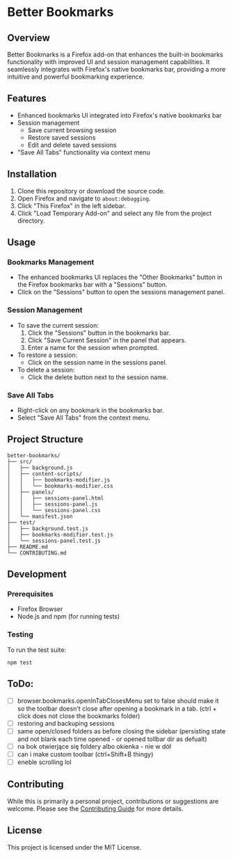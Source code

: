 # Better Bookmarks

## Overview

Better Bookmarks is a Firefox add-on that enhances the built-in bookmarks functionality with improved UI and session management capabilities. It seamlessly integrates with Firefox's native bookmarks bar, providing a more intuitive and powerful bookmarking experience.

## Features

- Enhanced bookmarks UI integrated into Firefox's native bookmarks bar
- Session management
  - Save current browsing session
  - Restore saved sessions
  - Edit and delete saved sessions
- "Save All Tabs" functionality via context menu

## Installation

1. Clone this repository or download the source code.
2. Open Firefox and navigate to `about:debugging`.
3. Click "This Firefox" in the left sidebar.
4. Click "Load Temporary Add-on" and select any file from the project directory.

## Usage

### Bookmarks Management

- The enhanced bookmarks UI replaces the "Other Bookmarks" button in the Firefox bookmarks bar with a "Sessions" button.
- Click on the "Sessions" button to open the sessions management panel.

### Session Management

- To save the current session:
  1. Click the "Sessions" button in the bookmarks bar.
  2. Click "Save Current Session" in the panel that appears.
  3. Enter a name for the session when prompted.
- To restore a session:
  - Click on the session name in the sessions panel.
- To delete a session:
  - Click the delete button next to the session name.

### Save All Tabs

- Right-click on any bookmark in the bookmarks bar.
- Select "Save All Tabs" from the context menu.

## Project Structure

```
better-bookmarks/
├── src/
│   ├── background.js
│   ├── content-scripts/
│   │   ├── bookmarks-modifier.js
│   │   └── bookmarks-modifier.css
│   ├── panels/
│   │   ├── sessions-panel.html
│   │   ├── sessions-panel.js
│   │   └── sessions-panel.css
│   └── manifest.json
├── test/
│   ├── background.test.js
│   ├── bookmarks-modifier.test.js
│   └── sessions-panel.test.js
├── README.md
└── CONTRIBUTING.md
```

## Development

### Prerequisites

- Firefox Browser
- Node.js and npm (for running tests)

### Testing

To run the test suite:

```
npm test
```

## ToDo:
 - [ ] browser.bookmarks.openInTabClosesMenu set to false should make it so the toolbar doesn't close after opening a bookmark in a tab. (ctrl + click does not close the bookmarks folder)
 - [ ] restoring and backuping sessions 
 - [ ] same open/closed folders as before closing the sidebar (persisting state and not blank each time opened - or opened tollbar dir as defualt)
 - [ ] na bok otwierjące się foldery albo okienka - nie w dół
 - [ ] can i make custom toolbar (ctrl+Shift+B thingy)
 - [ ] eneble scrolling lol
## Contributing

While this is primarily a personal project, contributions or suggestions are welcome. Please see the [Contributing Guide](CONTRIBUTING.md) for more details.

## License

This project is licensed under the MIT License.